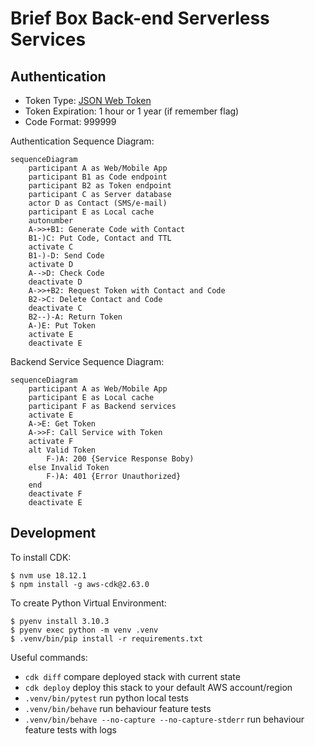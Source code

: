 # Brief Box Back-end Serverless Services

## Authentication

- Token Type: [JSON Web Token](https://jwt.io)
- Token Expiration: 1 hour or 1 year (if remember flag)
- Code Format: 999999

Authentication Sequence Diagram:

```mermaid
sequenceDiagram
    participant A as Web/Mobile App
    participant B1 as Code endpoint
    participant B2 as Token endpoint
    participant C as Server database
    actor D as Contact (SMS/e-mail)
    participant E as Local cache
    autonumber
    A->>+B1: Generate Code with Contact
    B1-)C: Put Code, Contact and TTL
    activate C
    B1-)-D: Send Code
    activate D
    A-->D: Check Code
    deactivate D
    A->>+B2: Request Token with Contact and Code
    B2->C: Delete Contact and Code
    deactivate C
    B2--)-A: Return Token
    A-)E: Put Token
    activate E
    deactivate E
```

Backend Service Sequence Diagram:

```mermaid
sequenceDiagram
    participant A as Web/Mobile App
    participant E as Local cache
    participant F as Backend services
    activate E
    A->E: Get Token
    A->>F: Call Service with Token
    activate F
    alt Valid Token
        F-)A: 200 {Service Response Boby)
    else Invalid Token
        F-)A: 401 {Error Unauthorized}
    end
    deactivate F
    deactivate E
```


## Development

To install CDK:

```
$ nvm use 18.12.1
$ npm install -g aws-cdk@2.63.0
```

To create Python Virtual Environment:

```
$ pyenv install 3.10.3
$ pyenv exec python -m venv .venv
$ .venv/bin/pip install -r requirements.txt
```

Useful commands:

 * `cdk diff`         compare deployed stack with current state
 * `cdk deploy`       deploy this stack to your default AWS account/region
 * `.venv/bin/pytest` run python local tests
 * `.venv/bin/behave` run behaviour feature tests
 * `.venv/bin/behave --no-capture --no-capture-stderr` run behaviour feature tests with logs
